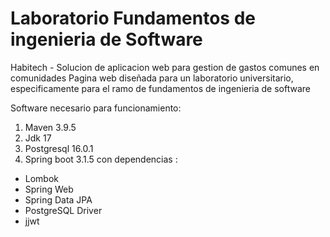 # Laboratorio Fundamentos de ingenieria de Software
Habitech - Solucion de aplicacion web para gestion de gastos comunes en comunidades
Pagina web diseñada para un laboratorio universitario, especificamente para el ramo de fundamentos de ingenieria de software

Software necesario para funcionamiento:
<ol>
<li>Maven 3.9.5</li>
<li>Jdk 17</li>
<li>Postgresql 16.0.1</li>
<li>Spring boot 3.1.5 con dependencias :</li>
</ol>

  - Lombok
  - Spring Web
  - Spring Data JPA
  - PostgreSQL Driver
  - jjwt
